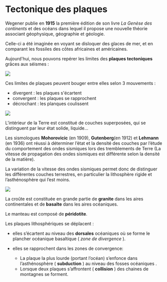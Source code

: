 # Tectonique des plaques



Wegener publie en **1915** la première édition de son livre *La Genèse des continents* et des océans dans lequel il propose une nouvelle théorie associant géophysique, géographie et géologie. 

Celle-ci a été imaginée en voyant se disloquer des glaces de mer, et en comparant les fossiles des côtes africaines et américaines. 

Aujourd'hui, nous pouvons repérer les limites des **plaques tectoniques** grâces aux séismes : 

![](https://upload.wikimedia.org/wikipedia/commons/7/7a/Tectonic_plates-fr.png)

Ces limites de plaques peuvent bouger entre elles selon 3 mouvements : 

- divergent : les plaques s'écartent
- convergent : les plaques se rapprochent
- décrochant : les planques coulissent



![](https://lewebpedagogique.com/arnaud/files/2012/01/sans-titre18.jpg)



L’intérieur de la Terre est constitué  de couches superposées, qui se distinguent par leur état solide, liquide…

Les sismologues **Mohorovicic** (en 1909), **Gutenberg**(en 1912) et **Lehmann** (en 1936) ont réussi à déterminer l’état et la densité des couches par l’étude du comportement des  ondes sismiques lors des tremblements de Terre (La vitesse de propagation des ondes sismiques est différente selon la densité de la matière).

La variation de la vitesse des ondes sismiques permet donc  de distinguer les différentes couches terrestres, en particulier la lithosphère rigide et l’asthénosphère qui l’est moins.



![](https://lewebpedagogique.com/arnaud/files/2012/01/structur_intern.gif)



La croûte est constituée en grande partie de **granite** dans les aires continentales et de **basalte** dans les aires océaniques.

 Le manteau est composé de **péridotite**.



Les plaques lithosphériques se déplacent :

-  elles s’écartent au niveau des **dorsales** océaniques où se forme le plancher océanique basaltique ( *zone de divergence* ).

- elles se rapprochent dans les zones de convergence:
  - La plaque la plus lourde (portant l’océan) s’enfonce dans l’asthénosphère ( **subduction** ) au niveau des fosses océaniques .
  -  Lorsque deux plaques s’affrontent ( **collision** ) des chaines de montagnes se forment.